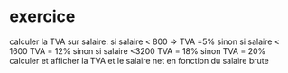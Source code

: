 # exercice
calculer la TVA sur salaire:
si salaire < 800 => TVA =5%
sinon si salaire < 1600 TVA = 12%
sinon si salaire <3200 TVA = 18%
sinon TVA = 20%
calculer et afficher la TVA et le salaire net en fonction du salaire brute